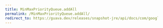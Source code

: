 ```yaml
---
title: MinMaxPriorityQueue.addAll
permalink: /MinMaxPriorityQueue.addAll/
redirect_to: https://guava.dev/releases/snapshot-jre/api/docs/com/google/common/collect/MinMaxPriorityQueue.html#addAll-java.util.Collection-
---
```

